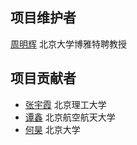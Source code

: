 ## 项目维护者
[周明辉](  https://minghuizhou.github.io/ ) 北京大学博雅特聘教授

## 项目贡献者

* [张宇霞](https://cs.bit.edu.cn/szdw/jsml/fjs/zyx/index.htm) 北京理工大学  
* [谭鑫](https://sites.google.com/view/xintan/homepage) 北京航空航天大学
* [何昊](https://hehao98.github.io) 北京大学

